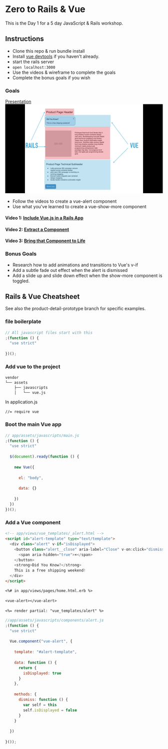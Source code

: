 # Zero to Rails & Vue

This is the Day 1 for a 5 day JavaScript & Rails workshop.

## Instructions

+ Clone this repo & run bundle install
+ Install [vue devtools](https://chrome.google.com/webstore/detail/vuejs-devtools/nhdogjmejiglipccpnnnanhbledajbpd?hl=en) if you haven't already.
+ start the rails server
+ `open localhost:3000`
+ Use the videos & wireframe to complete the goals
+ Complete the bonus goals if you wish

### Goals

[Presentation](hybrid-rails-code-platoon-1.pdf?raw=true)
![Wireframe](/wireframe.png?raw=true)

+ Follow the videos to create a vue-alert component
+ Use what you've learned to create a vue-show-more component

#### Video 1: [Include Vue.js in a Rails App](https://youtu.be/HcL2jjen61o)

#### Video 2: [Extract a Component](https://youtu.be/wrB-0XvFYDc)

#### Video 3: [Bring that Component to Life](https://youtu.be/RPpTQKxoEPI)

### Bonus Goals
+ Research how to add animations and transitions to Vue's v-if
+ Add a subtle fade out effect when the alert is dismissed
+ Add a slide up and slide down effect when the show-more component is toggled.



## Rails & Vue Cheatsheet

See also the product-detail-prototype branch for specific examples.


### file boilerplate

```javascript
// All javascript files start with this
;(function () {
  "use strict"

})();
```

### Add vue to the project

```
vendor
└── assets
    ├── javascripts
    │   └── vue.js
```

In application.js
```
//= require vue
```

### Boot the main Vue app

```javascript
// app/assets/javascripts/main.js
;(function () {
  "use strict"

  $(document).ready(function () {

    new Vue({

      el: "body",

      data: {}

    })
  })
})();
```

### Add a Vue component

```html
<!-- app/views/vue_templates/_alert.html -->
<script id="alert-template" type="text/template">
  <div class="alert" v-if="isDisplayed">
    <button class="alert__close" aria-label="Close" v-on:click="dismiss">
      <span aria-hidden="true">×</span>
    </button>
    <strong>Did You Know?</strong>
    This is a free shipping weekend!
  </div>
</script>
```

```erb
<%# in app/views/pages/home.html.erb %>

<vue-alert></vue-alert>

<%= render partial: "vue_templates/alert" %>
```

```javascript
//app/assets/javascripts/components/alert.js
;(function () {
  "use strict"

  Vue.component("vue-alert", {

    template: "#alert-template",

    data: function () {
      return {
        isDisplayed: true
      }
    },

    methods: {
      dismiss: function () {
        var self = this
        self.isDisplayed = false
      }
    }

  })

}());
```


